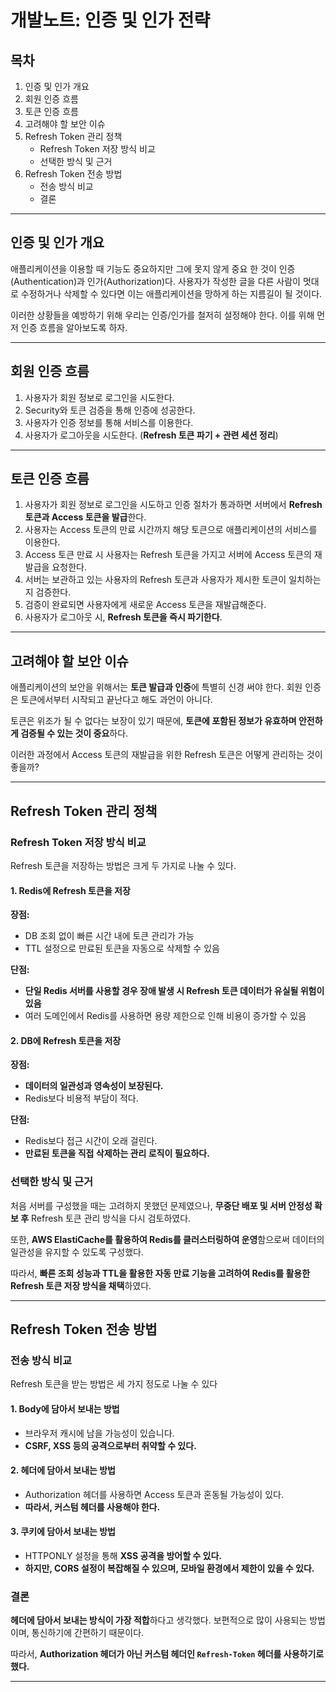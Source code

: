 # 개발노트: 인증 및 인가 전략

## 목차
1. 인증 및 인가 개요
2. 회원 인증 흐름
3. 토큰 인증 흐름
4. 고려해야 할 보안 이슈
5. Refresh Token 관리 정책
    - Refresh Token 저장 방식 비교
    - 선택한 방식 및 근거
6. Refresh Token 전송 방법
    - 전송 방식 비교
    - 결론

---
## 인증 및 인가 개요
애플리케이션을 이용할 때 기능도 중요하지만 그에 못지 않게 중요 한 것이 
인증(Authentication)과 인가(Authorization)다.
사용자가 작성한 글을 다른 사람이 멋대로 수정하거나 삭제할 수 있다면 이는 애플리케이션을 
망하게 하는 지름길이 될 것이다.

이러한 상황들을 예방하기 위해 우리는 인증/인가를 철저히 설정해야 한다.
이를 위해 먼저 인증 흐름을 알아보도록 하자.

---
## 회원 인증 흐름
1. 사용자가 회원 정보로 로그인을 시도한다.
2. Security와 토큰 검증을 통해 인증에 성공한다.
3. 사용자가 인증 정보를 통해 서비스를 이용한다.
4. 사용자가 로그아웃을 시도한다. (**Refresh 토큰 파기 + 관련 세션 정리**)

---
## 토큰 인증 흐름
1. 사용자가 회원 정보로 로그인을 시도하고 인증 절차가 통과하면 서버에서 **Refresh 토큰과 Access 토큰을 발급**한다.
2. 사용자는 Access 토큰의 만료 시간까지 해당 토큰으로 애플리케이션의 서비스를 이용한다.
3. Access 토큰 만료 시 사용자는 Refresh 토큰을 가지고 서버에 Access 토큰의 재발급을 요청한다.
4. 서버는 보관하고 있는 사용자의 Refresh 토큰과 사용자가 제시한 토큰이 일치하는지 검증한다.
5. 검증이 완료되면 사용자에게 새로운 Access 토큰을 재발급해준다.
6. 사용자가 로그아웃 시, **Refresh 토큰을 즉시 파기한다**.

---
## 고려해야 할 보안 이슈
애플리케이션의 보안을 위해서는 **토큰 발급과 인증**에 특별히 신경 써야 한다.
회원 인증은 토큰에서부터 시작되고 끝난다고 해도 과언이 아니다.

토큰은 위조가 될 수 없다는 보장이 있기 때문에, **토큰에 포함된 정보가 유효하며 안전하게
검증될 수 있는 것이 중요**하다.

이러한 과정에서 Access 토큰의 재발급을 위한 Refresh 토큰은 어떻게 관리하는 것이 좋을까?

---
## Refresh Token 관리 정책
### Refresh Token 저장 방식 비교
Refresh 토큰을 저장하는 방법은 크게 두 가지로 나눌 수 있다.

#### 1. Redis에 Refresh 토큰을 저장
**장점:**
- DB 조회 없이 빠른 시간 내에 토큰 관리가 가능
- TTL 설정으로 만료된 토큰을 자동으로 삭제할 수 있음

**단점:**
- **단일 Redis 서버를 사용할 경우 장애 발생 시 Refresh 토큰 데이터가 유실될 위험이 있음**
- 여러 도메인에서 Redis를 사용하면 용량 제한으로 인해 비용이 증가할 수 있음

#### 2. DB에 Refresh 토큰을 저장
**장점:**
- **데이터의 일관성과 영속성이 보장된다.**
- Redis보다 비용적 부담이 적다.

**단점:**
- Redis보다 접근 시간이 오래 걸린다.
- **만료된 토큰을 직접 삭제하는 관리 로직이 필요하다.**

### 선택한 방식 및 근거
처음 서버를 구성했을 때는 고려하지 못했던 문제였으나, **무중단 배포 및 서버 안정성 확보 후** Refresh 토큰 관리 방식을 다시 검토하였다.

또한, **AWS ElastiCache를 활용하여 Redis를 클러스터링하여 운영**함으로써 데이터의 일관성을 유지할 수 있도록 구성했다.

따라서, **빠른 조회 성능과 TTL을 활용한 자동 만료 기능을 고려하여 Redis를 활용한 Refresh 토큰 저장 방식을 채택**하였다.

---
## Refresh Token 전송 방법
### 전송 방식 비교
Refresh 토큰을 받는 방법은 세 가지 정도로 나눌 수 있다

#### 1. Body에 담아서 보내는 방법
- 브라우저 캐시에 남을 가능성이 있습니다.
- **CSRF, XSS 등의 공격으로부터 취약할 수 있다.**

#### 2. 헤더에 담아서 보내는 방법
- Authorization 헤더를 사용하면 Access 토큰과 혼동될 가능성이 있다.
- **따라서, 커스텀 헤더를 사용해야 한다.**

#### 3. 쿠키에 담아서 보내는 방법
- HTTPONLY 설정을 통해 **XSS 공격을 방어할 수 있다.**
- **하지만, CORS 설정이 복잡해질 수 있으며, 모바일 환경에서 제한이 있을 수 있다.**

### 결론
**헤더에 담아서 보내는 방식이 가장 적합**하다고 생각했다. 보편적으로 많이 사용되는 방법이며, 통신하기에 간편하기 때문이다.

따라서, **Authorization 헤더가 아닌 커스텀 헤더인 `Refresh-Token` 헤더를 사용하기로 했다.**

---


